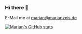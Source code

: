 ### Hi there 👋

E-Mail me at [marian@marianzeis.de](mailto:marian@marianzeis.de)  

[![Marian's GitHub stats](https://github-readme-stats.vercel.app/api?username=marianfoo)](https://github.com/anuraghazra/github-readme-stats)

